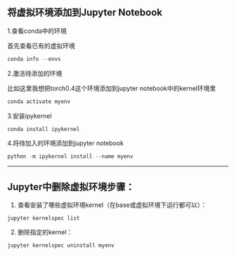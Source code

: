 ## 将虚拟环境添加到Jupyter Notebook

1.查看conda中的环境

首先查看已有的虚拟环境

```c
conda info --envs
```

2.激活待添加的环境

比如这里我想把torch0.4这个环境添加到jupyter notebook中的kernel环境里

```c
conda activate myenv
```

3.安装ipykernel

```c
conda install ipykernel
```

4.将待加入的环境添加到jupyter notebook

```c
python -m ipykernel install --name myenv
```

---

## Jupyter中删除虚拟环境步骤：

1. 查看安装了哪些虚拟环境kernel（在base或虚拟环境下运行都可以）：

```text
jupyter kernelspec list
```

2. 删除指定的kernel：

```text
jupyter kernelspec uninstall myenv
```
